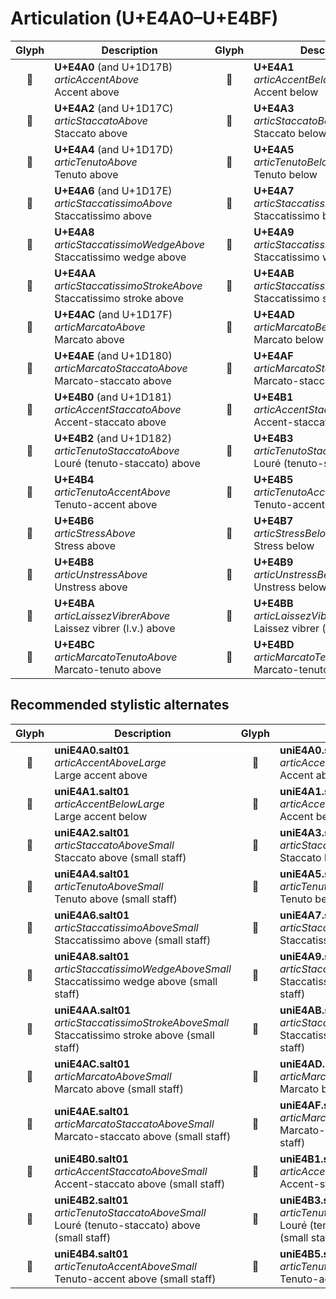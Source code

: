 Articulation (U+E4A0–U+E4BF)
============================

| **Glyph** | **Description** | **Glyph** | **Description**
| :-------: | --------------- | :-------: | ---------------
|<span class="bravura_large">&#xe4a0;</span> | **U+E4A0** (and U+1D17B)<br/>*articAccentAbove*<br/>Accent above | <span class="bravura_large">&#xe4a1;</span> | **U+E4A1**<br/>*articAccentBelow*<br/>Accent below
|<span class="bravura_large">&#xe4a2;</span> | **U+E4A2** (and U+1D17C)<br/>*articStaccatoAbove*<br/>Staccato above | <span class="bravura_large">&#xe4a3;</span> | **U+E4A3**<br/>*articStaccatoBelow*<br/>Staccato below
|<span class="bravura_large">&#xe4a4;</span> | **U+E4A4** (and U+1D17D)<br/>*articTenutoAbove*<br/>Tenuto above | <span class="bravura_large">&#xe4a5;</span> | **U+E4A5**<br/>*articTenutoBelow*<br/>Tenuto below
|<span class="bravura_large">&#xe4a6;</span> | **U+E4A6** (and U+1D17E)<br/>*articStaccatissimoAbove*<br/>Staccatissimo above | <span class="bravura_large">&#xe4a7;</span> | **U+E4A7**<br/>*articStaccatissimoBelow*<br/>Staccatissimo below
|<span class="bravura_large">&#xe4a8;</span> | **U+E4A8**<br/>*articStaccatissimoWedgeAbove*<br/>Staccatissimo wedge above | <span class="bravura_large">&#xe4a9;</span> | **U+E4A9**<br/>*articStaccatissimoWedgeBelow*<br/>Staccatissimo wedge below
|<span class="bravura_large">&#xe4aa;</span> | **U+E4AA**<br/>*articStaccatissimoStrokeAbove*<br/>Staccatissimo stroke above | <span class="bravura_large">&#xe4ab;</span> | **U+E4AB**<br/>*articStaccatissimoStrokeBelow*<br/>Staccatissimo stroke below
|<span class="bravura_large">&#xe4ac;</span> | **U+E4AC** (and U+1D17F)<br/>*articMarcatoAbove*<br/>Marcato above | <span class="bravura_large">&#xe4ad;</span> | **U+E4AD**<br/>*articMarcatoBelow*<br/>Marcato below
|<span class="bravura_large">&#xe4ae;</span> | **U+E4AE** (and U+1D180)<br/>*articMarcatoStaccatoAbove*<br/>Marcato-staccato above | <span class="bravura_large">&#xe4af;</span> | **U+E4AF**<br/>*articMarcatoStaccatoBelow*<br/>Marcato-staccato below
|<span class="bravura_large">&#xe4b0;</span> | **U+E4B0** (and U+1D181)<br/>*articAccentStaccatoAbove*<br/>Accent-staccato above | <span class="bravura_large">&#xe4b1;</span> | **U+E4B1**<br/>*articAccentStaccatoBelow*<br/>Accent-staccato below
|<span class="bravura_large">&#xe4b2;</span> | **U+E4B2** (and U+1D182)<br/>*articTenutoStaccatoAbove*<br/>Louré (tenuto-staccato) above | <span class="bravura_large">&#xe4b3;</span> | **U+E4B3**<br/>*articTenutoStaccatoBelow*<br/>Louré (tenuto-staccato) below
|<span class="bravura_large">&#xe4b4;</span> | **U+E4B4**<br/>*articTenutoAccentAbove*<br/>Tenuto-accent above | <span class="bravura_large">&#xe4b5;</span> | **U+E4B5**<br/>*articTenutoAccentBelow*<br/>Tenuto-accent below
|<span class="bravura_large">&#xe4b6;</span> | **U+E4B6**<br/>*articStressAbove*<br/>Stress above | <span class="bravura_large">&#xe4b7;</span> | **U+E4B7**<br/>*articStressBelow*<br/>Stress below
|<span class="bravura_large">&#xe4b8;</span> | **U+E4B8**<br/>*articUnstressAbove*<br/>Unstress above | <span class="bravura_large">&#xe4b9;</span> | **U+E4B9**<br/>*articUnstressBelow*<br/>Unstress below
|<span class="bravura_large">&#xe4ba;</span> | **U+E4BA**<br/>*articLaissezVibrerAbove*<br/>Laissez vibrer (l.v.) above | <span class="bravura_large">&#xe4bb;</span> | **U+E4BB**<br/>*articLaissezVibrerBelow*<br/>Laissez vibrer (l.v.) below
|<span class="bravura_large">&#xe4bc;</span> | **U+E4BC**<br/>*articMarcatoTenutoAbove*<br/>Marcato-tenuto above | <span class="bravura_large">&#xe4bd;</span> | **U+E4BD**<br/>*articMarcatoTenutoBelow*<br/>Marcato-tenuto below

Recommended stylistic alternates
--------------------------------
| **Glyph** | **Description** | **Glyph** | **Description**
| :-------: | --------------- | :-------: | ---------------
|<span class="bravura_large">&#xf42a;</span> | **uniE4A0.salt01**<br/>*articAccentAboveLarge*<br/>Large accent above | <span class="bravura_large">&#xf475;</span> | **uniE4A0.salt02**<br/>*articAccentAboveSmall*<br/>Accent above (small staff)
|<span class="bravura_large">&#xf42b;</span> | **uniE4A1.salt01**<br/>*articAccentBelowLarge*<br/>Large accent below | <span class="bravura_large">&#xf476;</span> | **uniE4A1.salt02**<br/>*articAccentBelowSmall*<br/>Accent below (small staff)
|<span class="bravura_large">&#xf477;</span> | **uniE4A2.salt01**<br/>*articStaccatoAboveSmall*<br/>Staccato above (small staff) | <span class="bravura_large">&#xf478;</span> | **uniE4A3.salt01**<br/>*articStaccatoBelowSmall*<br/>Staccato below (small staff)
|<span class="bravura_large">&#xf479;</span> | **uniE4A4.salt01**<br/>*articTenutoAboveSmall*<br/>Tenuto above (small staff) | <span class="bravura_large">&#xf47a;</span> | **uniE4A5.salt01**<br/>*articTenutoBelowSmall*<br/>Tenuto below (small staff)
|<span class="bravura_large">&#xf47b;</span> | **uniE4A6.salt01**<br/>*articStaccatissimoAboveSmall*<br/>Staccatissimo above (small staff) | <span class="bravura_large">&#xf47c;</span> | **uniE4A7.salt01**<br/>*articStaccatissimoBelowSmall*<br/>Staccatissimo below (small staff)
|<span class="bravura_large">&#xf47d;</span> | **uniE4A8.salt01**<br/>*articStaccatissimoWedgeAboveSmall*<br/>Staccatissimo wedge above (small staff) | <span class="bravura_large">&#xf47e;</span> | **uniE4A9.salt01**<br/>*articStaccatissimoWedgeBelowSmall*<br/>Staccatissimo wedge below (small staff)
|<span class="bravura_large">&#xf47f;</span> | **uniE4AA.salt01**<br/>*articStaccatissimoStrokeAboveSmall*<br/>Staccatissimo stroke above (small staff) | <span class="bravura_large">&#xf480;</span> | **uniE4AB.salt01**<br/>*articStaccatissimoStrokeBelowSmall*<br/>Staccatissimo stroke below (small staff)
|<span class="bravura_large">&#xf481;</span> | **uniE4AC.salt01**<br/>*articMarcatoAboveSmall*<br/>Marcato above (small staff) | <span class="bravura_large">&#xf482;</span> | **uniE4AD.salt01**<br/>*articMarcatoBelowSmall*<br/>Marcato below (small staff)
|<span class="bravura_large">&#xf483;</span> | **uniE4AE.salt01**<br/>*articMarcatoStaccatoAboveSmall*<br/>Marcato-staccato above (small staff) | <span class="bravura_large">&#xf484;</span> | **uniE4AF.salt01**<br/>*articMarcatoStaccatoBelowSmall*<br/>Marcato-staccato below (small staff)
|<span class="bravura_large">&#xf485;</span> | **uniE4B0.salt01**<br/>*articAccentStaccatoAboveSmall*<br/>Accent-staccato above (small staff) | <span class="bravura_large">&#xf486;</span> | **uniE4B1.salt01**<br/>*articAccentStaccatoBelowSmall*<br/>Accent-staccato below (small staff)
|<span class="bravura_large">&#xf487;</span> | **uniE4B2.salt01**<br/>*articTenutoStaccatoAboveSmall*<br/>Louré (tenuto-staccato) above (small staff) | <span class="bravura_large">&#xf488;</span> | **uniE4B3.salt01**<br/>*articTenutoStaccatoBelowSmall*<br/>Louré (tenuto-staccato) below (small staff)
|<span class="bravura_large">&#xf489;</span> | **uniE4B4.salt01**<br/>*articTenutoAccentAboveSmall*<br/>Tenuto-accent above (small staff) | <span class="bravura_large">&#xf48a;</span> | **uniE4B5.salt01**<br/>*articTenutoAccentBelowSmall*<br/>Tenuto-accent below (small staff)
